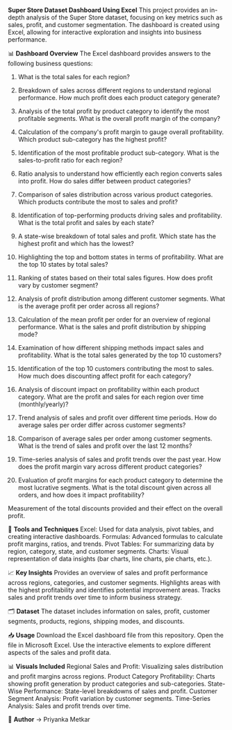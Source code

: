 **Super Store Dataset Dashboard Using Excel**
This project provides an in-depth analysis of the Super Store dataset, focusing on key metrics such as sales, profit, and customer segmentation. The dashboard is created using Excel, allowing for interactive exploration and insights into business performance.

📊 **Dashboard Overview**
The Excel dashboard provides answers to the following business questions:

1. What is the total sales for each region?

2. Breakdown of sales across different regions to understand regional performance.
How much profit does each product category generate?

3. Analysis of the total profit by product category to identify the most profitable segments.
What is the overall profit margin of the company?

4. Calculation of the company's profit margin to gauge overall profitability.
Which product sub-category has the highest profit?

5. Identification of the most profitable product sub-category.
What is the sales-to-profit ratio for each region?

6. Ratio analysis to understand how efficiently each region converts sales into profit.
How do sales differ between product categories?

7. Comparison of sales distribution across various product categories.
Which products contribute the most to sales and profit?

8. Identification of top-performing products driving sales and profitability.
What is the total profit and sales by each state?

9. A state-wise breakdown of total sales and profit.
Which state has the highest profit and which has the lowest?

10. Highlighting the top and bottom states in terms of profitability.
What are the top 10 states by total sales?

11. Ranking of states based on their total sales figures.
How does profit vary by customer segment?

12. Analysis of profit distribution among different customer segments.
What is the average profit per order across all regions?

13. Calculation of the mean profit per order for an overview of regional performance.
What is the sales and profit distribution by shipping mode?

14. Examination of how different shipping methods impact sales and profitability.
What is the total sales generated by the top 10 customers?

15. Identification of the top 10 customers contributing the most to sales.
How much does discounting affect profit for each category?

16. Analysis of discount impact on profitability within each product category.
What are the profit and sales for each region over time (monthly/yearly)?

17. Trend analysis of sales and profit over different time periods.
How do average sales per order differ across customer segments?

18. Comparison of average sales per order among customer segments.
What is the trend of sales and profit over the last 12 months?

19. Time-series analysis of sales and profit trends over the past year.
How does the profit margin vary across different product categories?

20. Evaluation of profit margins for each product category to determine the most lucrative segments.
What is the total discount given across all orders, and how does it impact profitability?

Measurement of the total discounts provided and their effect on the overall profit.

🧰 **Tools and Techniques**
Excel: Used for data analysis, pivot tables, and creating interactive dashboards.
Formulas: Advanced formulas to calculate profit margins, ratios, and trends.
Pivot Tables: For summarizing data by region, category, state, and customer segments.
Charts: Visual representation of data insights (bar charts, line charts, pie charts, etc.).

📈 **Key Insights**
Provides an overview of sales and profit performance across regions, categories, and customer segments.
Highlights areas with the highest profitability and identifies potential improvement areas.
Tracks sales and profit trends over time to inform business strategy.

🗂 **Dataset**
The dataset includes information on sales, profit, customer segments, products, regions, shipping modes, and discounts.

📥 **Usage**
Download the Excel dashboard file from this repository.
Open the file in Microsoft Excel.
Use the interactive elements to explore different aspects of the sales and profit data.

📊 **Visuals Included**
Regional Sales and Profit: Visualizing sales distribution and profit margins across regions.
Product Category Profitability: Charts showing profit generation by product categories and sub-categories.
State-Wise Performance: State-level breakdowns of sales and profit.
Customer Segment Analysis: Profit variation by customer segments.
Time-Series Analysis: Sales and profit trends over time.

🤝 **Author**
-> Priyanka Metkar

